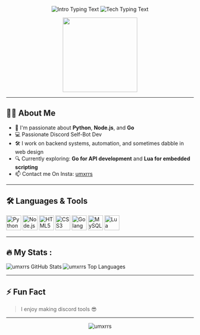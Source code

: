 <p align="center">
  <img src="https://readme-typing-svg.herokuapp.com/?font=Fira+Code&duration=2000&pause=500&color=FF00FF&center=true&vCenter=true&width=435&lines=Hey%2C+I'm+Umar+(umxrrs)!" alt="Intro Typing Text" />
  <img src="https://readme-typing-svg.herokuapp.com/?font=Fira+Code&duration=2000&pause=500&color=00FF00&center=true&vCenter=true&width=500&lines=Python+%7C+Node.js+%7C+Go+%7C+Lua+%7C+Sql+%7C+HTML+%7C+CSS+Dev" alt="Tech Typing Text" />
</p>

<p align="center">
  <img src="https://camo.githubusercontent.com/9939f57a40461f1f7d5ee9c81e8f4634eb6a9339f5a3ced15f2ce471bb18b49b/68747470733a2f2f6d656469612e67697068792e636f6d2f6d656469612f4d3967624264396e6244724f5475314d71782f67697068792e676966" width="200" />
</p>

---

## 🙋‍♂️ About Me

- 🧠 I'm passionate about **Python**, **Node.js**, and **Go**
- 💻 Passionate Discord Self-Bot Dev
- 🛠️ I work on backend systems, automation, and sometimes dabble in web design
- 🔍 Currently exploring: **Go for API development** and **Lua for embedded scripting**
- 📫 Contact me On Insta: [umxrrs](https://www.instagram.com/umxrrs_/)

---


## 🛠️ Languages & Tools

<p>
  <img src="https://cdn.jsdelivr.net/gh/devicons/devicon/icons/python/python-original.svg" width="40" title="Python" />
  <img src="https://cdn.jsdelivr.net/gh/devicons/devicon/icons/nodejs/nodejs-original.svg" width="40" title="Node.js" />
  <img src="https://cdn.jsdelivr.net/gh/devicons/devicon/icons/html5/html5-original.svg" width="40" title="HTML5" />
  <img src="https://cdn.jsdelivr.net/gh/devicons/devicon/icons/css3/css3-original.svg" width="40" title="CSS3" />
  <img src="https://cdn.jsdelivr.net/gh/devicons/devicon/icons/go/go-original.svg" width="40" title="Golang" />
  <img src="https://cdn.jsdelivr.net/gh/devicons/devicon/icons/mysql/mysql-original.svg" width="40" title="MySQL" />
  <img src="https://upload.wikimedia.org/wikipedia/commons/c/cf/Lua-Logo.svg" width="40" title="Lua" />
</p>

---


## 🔥 My Stats :

<img align="left" alt="umxrrs GitHub Stats" src="https://github-readme-stats.vercel.app/api?username=umxrrs&count_private=true&show_icons=true&theme=radical" />

<img align="" alt="umxrrs Top Languages" src="https://github-readme-stats.vercel.app/api/top-langs/?username=umxrrs&layout=compact&theme=vision-friendly-dark" />
<br />



---

## ⚡ Fun Fact

> I enjoy making discord tools 😎

---

<p align="center">
  <img src="https://komarev.com/ghpvc/?username=umxrrs&label=Profile%20views&color=0e75b6&style=flat" alt="umxrrs" />
</p>

